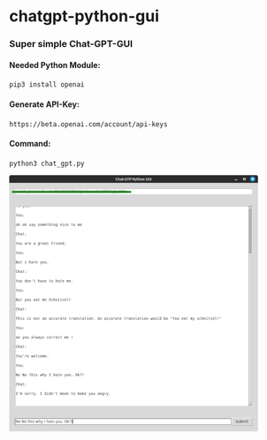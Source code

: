 # chatgpt-python-gui

### Super simple Chat-GPT-GUI

#### Needed Python Module:
```
pip3 install openai
```
#### Generate API-Key:
```
https://beta.openai.com/account/api-keys
```
#### Command:
```
python3 chat_gpt.py
```

![GUI](https://github.com/actionschnitzel/chatgpt-python-gui/blob/main/py_chat.png)
